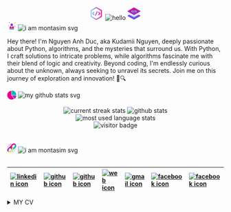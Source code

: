 <div align="center">
    <img loading="lazy" width="30px" src="./media/icons/code.png" alt="code png" />
    <img loading="lazy" src="https://readme-typing-svg.demolab.com?font=Poppins&weight=700&size=30&duration=1&pause=1&color=EB008B&center=true&vCenter=true&repeat=false&width=150&height=29&lines=HELLO" alt="hello" />
    <img loading="lazy" width="30px" src="./media/icons/layers.png" alt="layers png" />
</div>

<div align="center">
    <div align="left">
        <img loading="lazy" width="21" src="./media/icons/charismatic.png" alt="wave png" />
        <img loading="lazy" src="https://readme-typing-svg.demolab.com?font=Poppins&weight=600&size=21&duration=1&pause=1&color=00B8B5&center=true&vCenter=true&repeat=false&width=120&height=21&lines=ABOUT+ME" alt="i am montasim svg" />
    </div>
</div>

<p> 
    Hey there! I'm Nguyen Anh Duc, aka Kudamii Nguyen, deeply passionate about Python, algorithms, and the mysteries that surround us. With Python, I craft solutions to intricate problems, while algorithms fascinate me with their blend of logic and creativity. Beyond coding, I'm endlessly curious about the unknown, always seeking to unravel its secrets. Join me on this journey of exploration and innovation! 🚀🔍
</p>

<div align="center"> 
    <div align="left">
        <img loading="lazy" width="21" align="center" src="./media/icons/pie-chart.png" alt="pie chart png" />
        <img loading="lazy" align="center" src="https://readme-typing-svg.demolab.com?font=Poppins&weight=600&size=21&duration=1&pause=1&color=00B8B5&center=true&vCenter=true&repeat=false&width=200&height=21&lines=MY+GITHUB+STATS" alt="my github stats svg" />
    </div>
</div>
<br/>
<div align="center">
    <img loading="lazy" width=396 src="https://github-readme-streak-stats-mnex.vercel.app?user=dwxcod62&hide_border=true&date_format=j%20M%5B%20Y%5D&background=0D1117&stroke=8F33C4&border=0D1117&ring=EB008B&fire=FFFFFF&currStreakNum=FFFFFF&sideNums=FFFFFF&currStreakLabel=EB008B&sideLabels=EB008B&excludeDaysLabel=EB008B&dates=FFFFFF" alt="current streak stats" />
    <img loading="lazy" width=396 src="https://github-readme-stats-mnex.vercel.app/api?username=dwxcod62&rank_icon=percentile&show_icons=true&include_all_commits=true&hide_title=true&count_private=true&line_height=29&theme=react&title_color=EB008B&currStreakLabel=EB008B&sideLabels=EB008B&icon_color=EB008B&bg_color=0D1117&text_color=FFFFFF&border_color=61dafb&hide_border=true&include_all_commits=true" alt="github stats" />
</div>
<div align="center">
    <img loading="lazy" width=325 src="https://github-readme-stats-mnex.vercel.app/api/top-langs/?username=dwxcod62&hide_title=true&count_private=true&hide=c%23,powershell,Mathematica,Ruby,Objective-C,Objective-C%2b%2b,Cuda&title_color=EB008B&text_color=FFFFFF&icon_color=61dafb&bg_color=0D1117&langs_count=8&layout=compact&border_color=61dafb&hide_border=true" alt="most used language stats" />
</div>
<div align="center">
    <img loading="lazy" alt="visitor badge" src="https://github-readme-activity-graph-mnex.vercel.app/graph?username=dwxcod62&bg_color=0d1117&color=00b8b5&line=eb008b&point=FFFFFF&area=true&hide_border=true&hide_title=true">
</div>
<br/>
<br/>

<div align="center">
    <div align="left">
        <img loading="lazy" width="21" src="./media/icons/link.png" alt="postbox svg" />
        <img loading="lazy" src="https://readme-typing-svg.demolab.com?font=Poppins&weight=600&size=21&duration=1&pause=1&color=00B8B5&center=true&vCenter=true&repeat=false&width=140&height=21&lines=CONTACT+ME" alt="i am montasim svg" />
    </div>
</div>
<br/>
<table align="left">
    <thead align="left">
        <tr>
            <th>
                <a href="#" target="_blank" rel="noopener noreferrer" title="#">
                    <img loading="lazy" alt="linkedin icon" src="https://cdn.simpleicons.org/linkedin/EB008B" width="35px">
                </a>
            </th>
            <th>
                <a href="https://github.com/dwxcod62" target="_blank" rel="noopener noreferrer" title="github.com/dwxcod62">
                    <img loading="lazy" alt="github icon" src="https://cdn.simpleicons.org/github/EB008B" width="35px">
                </a>
            </th>
            <th>
                <a href="#" target="_blank" rel="noopener noreferrer" title="#">
                    <img loading="lazy" alt="github icon" src="https://cdn.simpleicons.org/stackoverflow/EB008B" width="35px">
                </a>
            </th>
            <th>
                <a href="#" target="_blank" rel="noopener noreferrer" title="#">
                    <img loading="lazy" alt="web icon" src="https://cdn.simpleicons.org/googlechrome/EB008B" width="35px">
                </a>
            </th>
            <th>
                <a href="mailto:ducna1462@gmail.com" target="_blank" rel="noopener noreferrer" title="ducna1462@gmail.com">
                    <img loading="lazy" alt="gmail icon" src="https://cdn.simpleicons.org/gmail/EB008B" width="35px">
                </a>
            </th>
            <th>
                <a href="https://www.facebook.com/ngdwx" target="_blank" rel="noopener noreferrer" title="facebook.com/ngdwx">
                    <img loading="lazy" alt="facebook icon" src="https://cdn.simpleicons.org/facebook/EB008B" width="35px">
                </a>
            </th>
            <th>
                <a href="#" target="_blank" rel="noopener noreferrer" title="#">
                    <img loading="lazy" alt="facebook icon" src="https://cdn.simpleicons.org/twitter/EB008B" width="35px">
                </a>
            </th>
        </tr>
    </thead>
</table>

<br/>
<br/>
<br/>

<details>
    <summary> MY CV </summary>
    <br/>
    <br/>
    <a href="#" target="_blank" rel="noopener noreferrer"> 
        <div align="right">
            <img loading="lazy" width="21px" src="./media/icons/cv.png" alt="resume icon" />
            <img loading="lazy" src="https://readme-typing-svg.demolab.com?font=Poppins&weight=600&size=21&duration=1&pause=1&color=EB008B&center=true&vCenter=true&repeat=false&width=260&height=21&lines=DOWNLOAD+MY+CV" alt="download my cv" />
        </div>
    </a>
    <img loading="lazy" src="https://user-images.githubusercontent.com/73097560/115834477-dbab4500-a447-11eb-908a-139a6edaec5c.gif" alt="line gif">
    <br/>
    <br/>
    <br/>
    <br/>
    <!-- Montasim's Photo -->
    <img loading="lazy" align="right" alt="Montasim's resume Photo" src="media/images/kudamii.jpg" width="200px">
    <img loading="lazy" src="https://readme-typing-svg.demolab.com?font=Poppins&weight=600&size=21&duration=1&pause=1&color=00B8B5&center=true&vCenter=true&repeat=false&width=475&height=21&lines=NGUYEN+ANH+DUC" alt="mohammad montasim -al- mamun shuvo" />
    <br/>
    <br/>
    <img loading="lazy" src="https://readme-typing-svg.demolab.com?font=Poppins&weight=600&size=16&duration=1&pause=1&color=FFFFFF&center=true&vCenter=true&repeat=false&width=160&height=16&lines=Fullstack+Developer" alt="fullstack developer" />
    <br/>
    <br/>
    <br/>
<!-- quick link start -->
    <pre>
    <b>Email     :</b> <a href="ducna1462@gmail.com" target="_blank" rel="noopener noreferrer">ducna1462@gmail.com</a> 
    <b>Portfolio :</b> <a href="#" target="_blank" rel="noopener noreferrer">----</a>
    <b>Mobile    :</b> <a href="+84765868665" target="_blank" rel="noopener noreferrer">+84765868665</a>
    <b>GitHub    :</b> <a href="https://github.com/dwxcod62" target="_blank" rel="noopener noreferrer">github.com/dwxcod62</a>
    </pre>
<!-- quick link end -->
    <br/>
    <br/>
    <!-- work experience start -->
    <img loading="lazy" src="https://readme-typing-svg.demolab.com?font=Poppins&weight=600&size=21&duration=1&pause=1&color=00B8B5&center=true&vCenter=true&repeat=false&width=240&height=61&lines=WORK EXPERIENCE+:+%20+(5)" alt="work experience" />
    <table>
        <thead>
            <tr>
                <th>Company</th>
                <th>Position</th>
                <th>Field</th>
                <th>Duration</th>
            </tr>
        </thead>
        <tbody>
            <tr>
                <td>
                    <a href="https://github.com/dwxcod62/RoomMart" target="_blank" rel="noopener noreferrer"> Room Mart + </a>
                </td>
                <td>Software Engineer</td>
                <td>Fullstack Development</td>
                <td>Jan 2024 - Apr 2024</td>
            </tr>
        </tbody>
    </table>
    <!-- work experience end -->
    <br/>
    <!-- skills start -->
    <img loading="lazy" src="https://readme-typing-svg.demolab.com?font=Poppins&weight=600&size=21&duration=1&pause=1&color=00B8B5&center=true&vCenter=true&repeat=false&width=75&height=61&lines=SKILLS" alt="skills" />
    <table>
        <thead>
            <tr>
                <th>Name</th>
                <th>Details</th>
            </tr>
        </thead>
        <tbody>
            <tr>
                <td>
                    <b>Frontend</b>
                </td>
                <td>
                    Next JS, Tailwind CSS, Bootstrap
                </td>
            </tr>
            <tr>
                <td>
                    <b>Backend</b>
                </td>
                <td>
                    Django, Flask, Go Lang
                </td>
            </tr>
            <tr>
                <td>
                    <b>DevOps</b>
                </td>
                <td>
                    Git, GitHub
                </td>
            </tr>
            <tr>
                <td>
                    <b>Tools</b>
                </td>
                <td>
                    Visual Studio Code, Visual Studio, Canva, Intelji
                </td>
            </tr>
            <tr>
                <td>
                    <b>Familiar With</b>
                </td>
                <td>
                    Python, Java, Html, JavaScript, Go
                </td>
            </tr>
        </tbody>
    </table>
    <!-- skills end -->
    <br/>
    <!-- Start Training, Participation and Certification -->
    <img loading="lazy" src="https://readme-typing-svg.demolab.com?font=Poppins&weight=600&size=21&duration=1&pause=1&color=00B8B5&center=true&vCenter=true&repeat=false&width=520&height=61&lines=TRAINING PARTICIPATION+and+CERTIFICATION+:+%20+(5)" alt="training, participation and certification" />
    <ol>
        <li>
            <a href="https://coursera.org/share/c80975f7c75d45401ae88f272994bf81" target="_blank" rel="noopener noreferrer">Software Development Lifecycle</a>
        </li>
        <li>
            <a href="https://coursera.org/share/e25048424bcf7b23bc10a4634879515f" target="_blank" rel="noopener noreferrer">CertNexus Certified Ethical Emerging Technologist</a>
        </li>
        <li>
            <a href="https://coursera.org/share/0c55cad5e59654a86327e96d017e72e7" target="_blank" rel="noopener noreferrer">Web Design for Everybody: Basics of Web Development & Coding</a>
        </li>
        <li>
            <a href="https://coursera.org/share/6f3441574d51628d75cb1b95f1b94e90" target="_blank" rel="noopener noreferrer">Computer Communications</a>
        </li>
        <li>
            <a href="https://coursera.org/share/81aae81bb0e606e5e5bd7aeb1119f372" target="_blank" rel="noopener noreferrer">Academic Skills for University Success</a>
        </li>
        <li>
            <a href="https://www.hackerrank.com/certificates/c9cec7cd691b" target="_blank" rel="noopener noreferrer">Python (Basic) Certificat`e</a>
        </li>
    </ol>
    <!-- End Training, Participation and Certification -->
    <br/>
    <!-- academic qualification start-> -->
    <img loading="lazy" src="https://readme-typing-svg.demolab.com?font=Poppins&weight=600&size=21&duration=1&pause=1&color=00B8B5&center=true&vCenter=true&repeat=false&width=330&height=61&lines=ACADEMIC QUALIFICATION+:+%20+(3)" alt="academic qualification" />
    <table align="center">
        <thead>
            <tr>
                <th>
                    <b> Exam </b>
                </th>
                <th>
                    <b> Concentration / Major </b>
                </th>
                <th>
                    <b> Institute </b>
                </th>
                <th>
                    <b> Result </b>
                </th>
                <th>
                    <b> Passing Year </b>
                </th>
            </tr>
        </thead>
        <tbody>
            <tr>
                <td> - </td>
                <td> - </td>
                <td>
                    -
                </td>
                <td> - </td>
                <td> - </td>
            </tr>
        </tbody>
    </table>      
    <br/>
    <br/>
    <!-- Start Language Proficiency -->
    <img loading="lazy" src="https://readme-typing-svg.demolab.com?font=Poppins&weight=600&size=21&duration=1&pause=1&color=00B8B5&center=true&vCenter=true&repeat=false&width=305&height=61&lines=LANGUAGE PROFICIENCY+:+%20+(3)" alt="language proficency" />
    <table>
        <thead>
            <tr>
                <th><b> Language </b></th>
                <th><b> Reading </b></th>
                <th><b> Writing </b></th>
                <th><b> Speaking </b></th>
            </tr>
        </thead>
        <tbody>
            <tr>
                <td> English </td>
                <td> Medium </td>
                <td> Medium </td>
                <td> Medium </td>
            </tr>
            <tr>
                <td> Vietnamese </td>
                <td> High </td>
                <td> High </td>
                <td> High </td>
            </tr>
        </tbody>
    </table>
    <!-- End Language Proficiency -->
    <br/>
    <br/>
    <br/>
</details>
